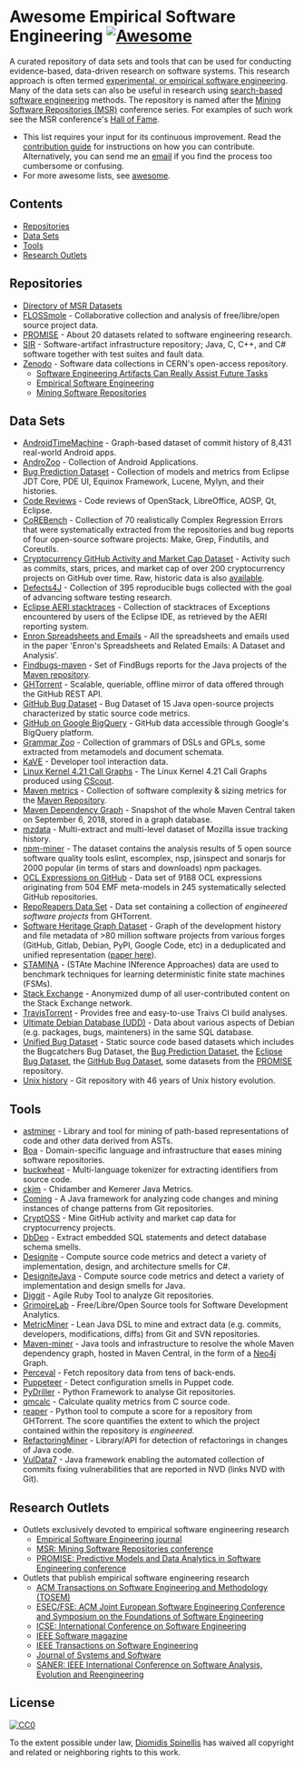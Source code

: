 # Awesome Empirical Software Engineering [![Awesome](https://awesome.re/badge.svg)](https://awesome.re)
A curated repository of data sets and tools that can be used for conducting evidence-based, data-driven research on software systems.
This research approach is often termed [experimental, or empirical software engineering](https://en.wikipedia.org/wiki/Experimental_software_engineering).
Many of the data sets can also be useful in research using [search-based software engineering](https://en.wikipedia.org/wiki/Search-based_software_engineering) methods.
The repository is named after the [Mining Software Repositories (MSR)](https://www.msrconf.org/) conference series.
For examples of such work see the MSR conference's [Hall of Fame](http://2016.msrconf.org/#/hall-of-fame).


- This list requires your input for its continuous improvement.
  Read the [contribution guide](contributing.md) for instructions on how
  you can contribute.
  Alternatively, you can send me an [email](mailto:dds@aueb.gr)
  if you find the process too cumbersome or confusing.
- For more awesome lists, see [awesome](https://github.com/sindresorhus/awesome).

## Contents
- [Repositories](#repositories)
- [Data Sets](#data-sets)
- [Tools](#tools)
- [Research Outlets](#research-outlets)

## Repositories

- [Directory of MSR Datasets](https://authecesofteng.github.io/directory-msr-datasets/)
- [FLOSSmole](https://flossmole.org/collection_details) - Collaborative collection and analysis of free/libre/open source project data.
- [PROMISE](http://promise.site.uottawa.ca/SERepository/datasets-page.html) - About 20 datasets related to software engineering research.
- [SIR](http://sir.unl.edu/portal/index.php) - Software-artifact infrastructure repository; Java, C, C++, and C# software together with test suites and fault data.
- [Zenodo](http://zenodo.org/) - Software data collections in CERN's open-access repository.
  - [Software Engineering Artifacts Can Really Assist Future Tasks](http://zenodo.org/communities/seacraft)
  - [Empirical Software Engineering](https://zenodo.org/communities/empirical-software-engineering/)
  - [Mining Software Repositories](https://zenodo.org/communities/msr/)

## Data Sets

- [AndroidTimeMachine](https://androidtimemachine.github.io) - Graph-based dataset of commit history of 8,431 real-world Android apps.
- [AndroZoo](https://androzoo.uni.lu/) - Collection of Android Applications.
- [Bug Prediction Dataset](http://bug.inf.usi.ch/index.php) - Collection of models and metrics from Eclipse JDT Core, PDE UI, Equinox Framework, Lucene, Mylyn, and their histories.
- [Code Reviews](http://kin-y.github.io/miningReviewRepo/) - Code reviews of OpenStack, LibreOffice, AOSP, Qt, Eclipse.
- [CoREBench](http://www.comp.nus.edu.sg/%7Erelease/corebench/) - Collection of 70 realistically Complex Regression Errors that were systematically extracted from the repositories and bug reports of four open-source software projects: Make, Grep, Findutils, and Coreutils.
- [Cryptocurrency GitHub Activity and Market Cap Dataset](https://rvantonder.github.io/CryptOSS/) - Activity such as commits, stars, prices, and market cap of over 200 cryptocurrency projects on GitHub over time. Raw, historic data is also [available](https://zenodo.org/record/2595588#.XRuzuBNKhSM).
- [Defects4J](https://github.com/rjust/defects4j) - Collection of 395 reproducible bugs collected with the goal of advancing software testing research.
- [Eclipse AERI stacktraces](http://download.eclipse.org/scava/datasets/aeri_stacktraces/aeri_stacktraces.html) - Collection of stacktraces of Exceptions encountered by users of the Eclipse IDE, as retrieved by the AERI reporting system.
- [Enron Spreadsheets and Emails](https://figshare.com/articles/Enron_Spreadsheets_and_Emails/1221767) - All the spreadsheets and emails used in the paper 'Enron's Spreadsheets and Related Emails: A Dataset and Analysis'.
- [Findbugs-maven](https://github.com/istlab/maven_bug_catalog) - Set of FindBugs reports for the Java projects of the [Maven repository](https://maven.apache.org).
- [GHTorrent](http://ghtorrent.org/) - Scalable, queriable, offline mirror of data offered through the GitHub REST API.
- [GitHub Bug Dataset](http://www.inf.u-szeged.hu/~ferenc/papers/GitHubBugDataSet/) - Bug Dataset of 15 Java open-source projects characterized by static source code metrics.
- [GitHub on Google BigQuery](https://cloud.google.com/bigquery/public-data/github) - GitHub data accessible through Google's BigQuery platform.
- [Grammar Zoo](http://slebok.github.io/zoo/) - Collection of grammars of DSLs and GPLs, some extracted from metamodels and document schemata.
- [KaVE](http://www.kave.cc/datasets) - Developer tool interaction data.
- [Linux Kernel 4.21 Call Graphs](https://zenodo.org/record/2652487#.XRnvomUzb0o) - The Linux Kernel 4.21 Call Graphs produced using [CScout](https://github.com/dspinellis/cscout/). 
- [Maven metrics](https://github.com/bkarak/data_msr2015) - Collection of software complexity & sizing metrics for the [Maven Repository](https://maven.apache.org).
- [Maven Dependency Graph](https://zenodo.org/record/1489120) - Snapshot of the whole Maven Central taken on September 6, 2018, stored in a graph database.
- [mzdata](https://github.com/jxshin/mzdata) - Multi-extract and multi-level dataset of Mozilla issue tracking history.
- [npm-miner](https://github.com/AuthEceSoftEng/msr-2018-npm-miner) - The dataset contains the analysis results of 5 open source software quality tools eslint, escomplex, nsp, jsinspect and sonarjs for 2000 popular (in terms of stars and downloads) npm packages.
- [OCL Expressions on GitHub](https://github.com/tue-mdse/ocl-dataset) - Data set of 9188 OCL expressions originating from 504 EMF meta-models in 245 systematically selected GitHub repositories.
- [RepoReapers Data Set](https://reporeapers.github.io) - Data set containing a collection of _engineered software projects_ from GHTorrent.
- [Software Heritage Graph Dataset](https://doi.org/10.5281/zenodo.2583978) - Graph of the development history and file metadata of >80 million software projects from various forges (GitHub, Gitlab, Debian, PyPI, Google Code, etc) in a deduplicated and unified representation ([paper here](https://dl.acm.org/citation.cfm?id=3341907)).
- [STAMINA](http://stamina.chefbe.net/download) - (STAte Machine INference Approaches) data are used to benchmark techniques for learning deterministic finite state machines (FSMs).
- [Stack Exchange](https://archive.org/details/stackexchange) - Anonymized dump of all user-contributed content on the Stack Exchange network.
- [TravisTorrent](http://travistorrent.testroots.org) - Provides free and easy-to-use Traivs CI build analyses.
- [Ultimate Debian Database (UDD)](https://wiki.debian.org/UltimateDebianDatabase) - Data about various aspects of Debian (e.g. packages, bugs, mainteners) in the same SQL database.
- [Unified Bug Dataset](http://www.inf.u-szeged.hu/~ferenc/papers/UnifiedBugDataSet/) - Static source code based datasets which includes the Bugcatchers Bug Dataset, the [Bug Prediction Dataset](http://bug.inf.usi.ch/index.php), the [Eclipse Bug Dataset](https://www.st.cs.uni-saarland.de/softevo/bug-data/eclipse/), the [GitHub Bug Dataset](http://www.inf.u-szeged.hu/~ferenc/papers/GitHubBugDataSet/), some datasets from the [PROMISE](http://promise.site.uottawa.ca/SERepository/datasets-page.html) repository.
- [Unix history](https://github.com/dspinellis/unix-history-repo) - Git repository with 46 years of Unix history evolution.

## Tools
- [astminer](https://github.com/JetBrains-Research/astminer) - Library and tool for mining of path-based representations of code and other data derived from ASTs.
- [Boa](http://boa.cs.iastate.edu/) - Domain-specific language and infrastructure that eases mining software repositories.
- [buckwheat](https://github.com/JetBrains-Research/buckwheat) - Multi-language tokenizer for extracting identifiers from source code.
- [ckjm](http://www.spinellis.gr/sw/ckjm/) - Chidamber and Kemerer Java Metrics.
- [Coming](https://github.com/SpoonLabs/coming/) - A Java framework for analyzing code changes and mining instances of change patterns from Git repositories.
- [CryptOSS](https://github.com/rvantonder/CryptOSS) - Mine GitHub activity and market cap data for cryptocurrency projects.
- [DbDeo](https://github.com/tushartushar/DbDeo) - Extract embedded SQL statements and detect database schema smells.
- [Designite](http://www.designite-tools.com) - Compute source code metrics and detect a variety of implementation, design, and architecture smells for C#.
- [DesigniteJava](https://github.com/tushartushar/DesigniteJava) - Compute source code metrics and detect a variety of implementation and design smells for Java.
- [Diggit](https://github.com/jrfaller/diggit) - Agile Ruby Tool to analyze Git repositories.
- [GrimoireLab](http://grimoirelab.github.io/) - Free/Libre/Open Source tools for Software Development Analytics.
- [MetricMiner](http://www.github.com/mauricioaniche/metricminer2) - Lean Java DSL to mine and extract data (e.g. commits, developers, modifications, diffs) from Git and SVN repositories.
- [Maven-miner](https://github.com/diverse-project/maven-miner) - Java tools and infrastructure to resolve the whole Maven dependency graph, hosted in Maven Central, in the form of a [Neo4j](https://neo4j.com/) Graph.
- [Perceval](https://github.com/chaoss/grimoirelab-perceval) - Fetch repository data from tens of back-ends.
- [Puppeteer](https://github.com/tushartushar/Puppeteer) - Detect configuration smells in Puppet code.
- [PyDriller](https://github.com/ishepard/pydriller) - Python Framework to analyse Git repositories.
- [qmcalc](https://github.com/dspinellis/cqmetrics) - Calculate quality metrics from C source code.
- [reaper](https://github.com/RepoReapers/reaper) - Python tool to compute a score for a repository from GHTorrent. The score quantifies the extent to which the project contained within the repository is _engineered_.
- [RefactoringMiner](https://github.com/tsantalis/RefactoringMiner) - Library/API for detection of refactorings in changes of Java code.
- [VulData7](https://github.com/electricalwind/data7) - Java framework enabling the automated collection of commits fixing vulnerabilities that are reported in NVD (links NVD with Git).

## Research Outlets
- Outlets exclusively devoted to empirical software engineering research
  - [Empirical Software Engineering journal](https://link.springer.com/journal/10664)
  - [MSR: Mining Software Repositories conference](https://www.msrconf.org/)
  - [PROMISE: Predictive Models and Data Analytics in Software Engineering conference](http://promise.site.uottawa.ca/SERepository/)
- Outlets that publish empirical software engineering research
  - [ACM Transactions on Software Engineering and Methodology (TOSEM)](https://dl.acm.org/citation.cfm?id=J790)
  - [ESEC/FSE: ACM Joint European Software Engineering Conference and Symposium on the Foundations of Software Engineering](https://www.esec-fse.org/)
  - [ICSE: International Conference on Software Engineering](http://www.icse-conferences.org/)
  - [IEEE Software magazine](https://publications.computer.org/software-magazine/)
  - [IEEE Transactions on Software Engineering](https://www.computer.org/csdl/journal/ts)
  - [Journal of Systems and Software](https://www.journals.elsevier.com/journal-of-systems-and-software)
  - [SANER: IEEE International Conference on Software Analysis, Evolution and Reengineering](https://ieeexplore.ieee.org/xpl/conhome.jsp?punumber=1000695)


## License

[![CC0](http://mirrors.creativecommons.org/presskit/buttons/88x31/svg/cc-zero.svg)](https://creativecommons.org/publicdomain/zero/1.0/)

To the extent possible under law, [Diomidis Spinellis](http://www.spinellis.gr) has waived all copyright and related or neighboring rights to this work.
